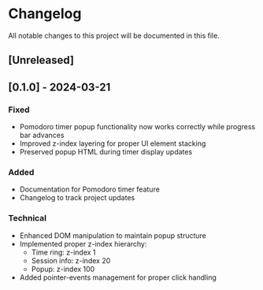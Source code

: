 # Changelog

All notable changes to this project will be documented in this file.

## [Unreleased]

## [0.1.0] - 2024-03-21

### Fixed
- Pomodoro timer popup functionality now works correctly while progress bar advances
- Improved z-index layering for proper UI element stacking
- Preserved popup HTML during timer display updates

### Added
- Documentation for Pomodoro timer feature
- Changelog to track project updates

### Technical
- Enhanced DOM manipulation to maintain popup structure
- Implemented proper z-index hierarchy:
  - Time ring: z-index 1
  - Session info: z-index 20
  - Popup: z-index 100
- Added pointer-events management for proper click handling 